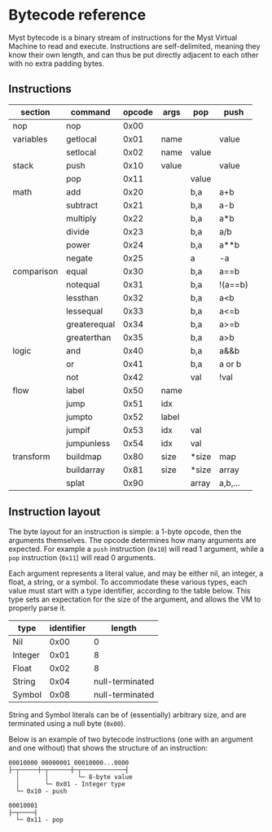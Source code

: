 # Bytecode reference

Myst bytecode is a binary stream of instructions for the Myst Virtual Machine to read and execute. Instructions are self-delimited, meaning they know their own length, and can thus be put directly adjacent to each other with no extra padding bytes.


## Instructions

|  section   |   command    | opcode |  args |  pop  |   push  |
| ---------- | ------------ | ------ | ----- | ----- | ------- |
| nop        | nop          | 0x00   |       |       |         |
| variables  | getlocal     | 0x01   | name  |       | value   |
|            | setlocal     | 0x02   | name  | value |         |
| stack      | push         | 0x10   | value |       | value   |
|            | pop          | 0x11   |       | value |         |
| math       | add          | 0x20   |       | b,a   | a+b     |
|            | subtract     | 0x21   |       | b,a   | a-b     |
|            | multiply     | 0x22   |       | b,a   | a*b     |
|            | divide       | 0x23   |       | b,a   | a/b     |
|            | power        | 0x24   |       | b,a   | a**b    |
|            | negate       | 0x25   |       | a     | -a      |
| comparison | equal        | 0x30   |       | b,a   | a==b    |
|            | notequal     | 0x31   |       | b,a   | !(a==b) |
|            | lessthan     | 0x32   |       | b,a   | a<b     |
|            | lessequal    | 0x33   |       | b,a   | a<=b    |
|            | greaterequal | 0x34   |       | b,a   | a>=b    |
|            | greaterthan  | 0x35   |       | b,a   | a>b     |
| logic      | and          | 0x40   |       | b,a   | a&&b    |
|            | or           | 0x41   |       | b,a   | a or b  |
|            | not          | 0x42   |       | val   | !val    |
| flow       | label        | 0x50   | name  |       |         |
|            | jump         | 0x51   | idx   |       |         |
|            | jumpto       | 0x52   | label |       |         |
|            | jumpif       | 0x53   | idx   | val   |         |
|            | jumpunless   | 0x54   | idx   | val   |         |
| transform  | buildmap     | 0x80   | size  | *size | map     |
|            | buildarray   | 0x81   | size  | *size | array   |
|            | splat        | 0x90   |       | array | a,b,... |


## Instruction layout

The byte layout for an instruction is simple: a 1-byte opcode, then the arguments themselves. The opcode determines how many arguments are expected. For example a `push` instruction (`0x10`) will read 1 argument, while a `pop` instruction (`0x11`) will read 0 arguments.

Each argument represents a literal value, and may be either nil, an integer, a float, a string, or a symbol. To accommodate these various types, each value must start with a type identifier, according to the table below. This type sets an expectation for the size of the argument, and allows the VM to properly parse it.

|   type  | identifier |      length     |
| ------- | ---------- | --------------- |
| Nil     | 0x00       | 0               |
| Integer | 0x01       | 8               |
| Float   | 0x02       | 8               |
| String  | 0x04       | null-terminated |
| Symbol  | 0x08       | null-terminated |

String and Symbol literals can be of (essentially) arbitrary size, and are terminated using a null byte (`0x00`).

Below is an example of two bytecode instructions (one with an argument and one without) that shows the structure of an instruction:

```
00010000 00000001 00010000...0000
├─┬─────┼─┬──────┼─┬────────────┤
  │       │        └─ 8-byte value
  │       └─ 0x01 - Integer type
  └─ 0x10 - push

00010001
├─┬────┤
  └─ 0x11 - pop
```

